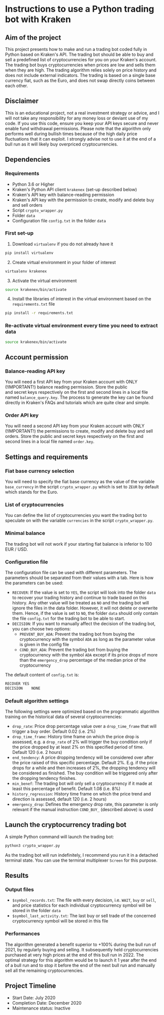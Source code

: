 # Instructions to use a Python trading bot with Kraken

## Aim of the project
This project presents how to make and run a trading bot coded fully in Python based on Kraken's API. The trading bot should 
be able to buy and sell a predefined list of cryptocurrencies for you on your Kraken's account. The trading bot buys 
cryptocurrencies when prices are low and sells them when they are high. The trading algorithm relies solely on price 
history and does not include external indicators. The trading is based on a single base currency fiat, such as the Euro, 
and does not swap directly coins between each other.

## Disclaimer
This is an educational project, not a real investment strategy or advice, and I will not take any responsibility for any 
money loss or deviant use of my code. If you use this code, ensure you keep your API keys secure and never enable fund 
withdrawal permissions. Please note that the algorithm only performs well during bullish times because of the high daily
price fluctuations that it can exploit. I strongly advise not to use it at the end of a bull run as it will likely buy 
overpriced cryptocurrencies.

## Dependencies
### Requirements
- Python 3.6 or Higher
- Kraken's Python API client `krakenex` (set-up described below)
- Kraken's API key with balance-reading permission
- Kraken's API key with the permission to create, modify and delete buy and sell orders
- Script `crypto_wrapper.py`
- Folder `data`
- Configuration file `config.txt` in the folder `data`

### First set-up
1. Download `virtualenv` if you do not already have it
```bash
pip install virtualenv
```
2. Create virtual environment in your folder of interest
```bash
virtualenv krakenex
```
3. Activate the virtual environment
```bash
source krakenex/bin/activate
```
4. Install the libraries of interest in the virtual environment based on the `requirements.txt` file
```bash
pip install -r requirements.txt
```

### Re-activate virtual environment every time you need to extract data
```bash
source krakenex/bin/activate
```

## Account permission
### Balance-reading API key
You will need a first API key from your Kraken account with ONLY (!IMPORTANT!) balance reading permission. Store the public  
and secret keys respectively on the first and second lines in a local file named `balance_query.key`. The process to generate 
the key can be found directly in Kraken's FAQs and tutorials which are quite clear and simple.

### Order API key
You will need a second API key from your Kraken account with ONLY (!IMPORTANT!) the permissions to create, modify and 
delete buy and sell orders. Store the public and secret keys respectively on the first and second lines in a local file 
named `order.key`. 

## Settings and requirements
### Fiat base currency selection
You will need to specify the fiat base currency as the value of the variable `base_currency` in the script `crypto_wrapper.py` 
which is set to `ZEUR` by default which stands for the Euro.

### List of cryptocurrencies
You can define the list of cryptocurrencies you want the trading bot to speculate on with the variable `currencies` in the 
script `crypto_wrapper.py`.

### Minimal balance
The trading bot will not work if your starting fiat balance is inferior to 100 EUR / USD.

### Configuration file
The configuration file can be used with different parameters. The parameters should be separated from their values with a 
tab. Here is how the parameters can be used:
* `RECOVER`: If the value is set to `YES`, the script will look into the folder `data` to recover your trading history and 
continue to trade based on this history. Any other value will be treated as `NO` and the trading bot will ignore the files 
in the data folder. However, it will not delete or overwrite them. Hence, if the value is set to `NO`, the folder `data` 
should only contain the file `config.txt` for the trading bot to be able to start.
* `DECISION`: If you want to manually affect the decision of the trading bot, you can choose two options:
  * `PREVENT_BUY_ADA`: Prevent the trading bot from buying the cryptocurrency with the symbol `ADA` as long as the parameter 
  value is given in the config file
  * `COND_BUY_ADA`: Prevent the trading bot from buying the cryptocurrency with the symbol `ADA` except if its price drops 
  of more than the `emergency_drop` percentage of the median price of the cryptocurrency

The default content of `config.txt` is:
```bash
RECOVER	YES
DECISION	NONE
```

### Default algorithm settings
The following settings were optimized based on the programmatic algorithm training on the historical data of several 
cryptocurrencies:
- `drop_rate`: Price drop percentage value over a `drop_time_frame` that will trigger a buy order. Default 0.02 (i.e. 2%)
- `drop_time_frame`: History time frame on which the price drop is assessed, e.g. a `drop_rate` of 2% will trigger the buy 
condition only if the price dropped by at least 2% on this specified period of time. Default 120 (i.e. 2 hours)
- `end_tendency`: A price dropping tendency will be considered over after the price raised of this specific percentage. 
Default 2%. E.g. if the price drops for a while and then increases of 2%, the dropping tendency will be considered as 
finished. The buy condition will be triggered only after the dropping tendency finishes.
- `min_benef`: The trading bot will only sell a cryptocurrency if it made at least this percentage of benefit. Default 1.08 
(i.e. 8%)
- `history_regression`: History time frame on which the price trend and direction is assessed, default 120 (i.e. 2 hours)
- `emergency_drop`: Defines the emergency drop rate, this parameter is only relevant if the manual instruction `COND_BUY_` 
(described above) is used


## Launch the cryptocurrency trading bot
A simple Python command will launch the trading bot:
```bash
python3 crypto_wrapper.py
```
As the trading bot will run indefinitely, I recommend you run it in a detached terminal state. You can use the terminal 
multiplexer `Screen` for this purpose.


## Results
### Output files
- `$symbol_records.txt`: The file with every decision, i.e. `WAIT`, `buy` or `sell`, and price statistics for each individual 
cryptocurrency symbol will be stored in the folder `data`
- `$symbol_last_activity.txt`: The last buy or sell trade of the concerned cryptocurrency symbol will be stored in this file

### Performances
The algorithm generated a benefit superior to +100% during the bull run of 2021, by regularly buying and selling. It 
subsequently held cryptocurrencies purchased at very high prices at the end of this bull run in 2022. The optimal strategy 
for this algorithm would be to launch it 1 year after the end of a bull run and to stop it before the end of the next bull 
run and manually sell all the remaining cryptocurrencies.

## Project Timeline
- Start Date: July 2020
- Completion Date: December 2020
- Maintenance status: Inactive
